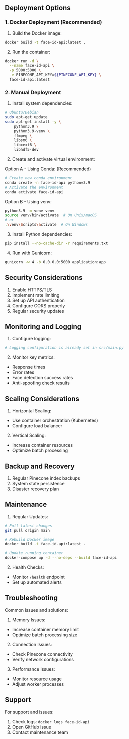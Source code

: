 ## Deployment Options

### 1. Docker Deployment (Recommended)

1. Build the Docker image:

```bash
docker build -t face-id-api:latest .
```

2. Run the container:

```bash
docker run -d \
  --name face-id-api \
  -p 5000:5000 \
  -e PINECONE_API_KEY=${PINECONE_API_KEY} \
  face-id-api:latest
```

### 2. Manual Deployment

1. Install system dependencies:

```bash
# Ubuntu/Debian
sudo apt-get update
sudo apt-get install -y \
    python3.9 \
    python3.9-venv \
    ffmpeg \
    libsm6 \
    libxext6 \
    libhdf5-dev
```

2. Create and activate virtual environment:

Option A - Using Conda: (Recommended)

```bash
# Create new conda environment
conda create -n face-id-api python=3.9
# Activate the environment
conda activate face-id-api
```

Option B - Using venv:

```bash
python3.9 -m venv venv
source venv/bin/activate  # On Unix/macOS
# or
.\venv\Scripts\activate  # On Windows
```

3. Install Python dependencies:

```bash
pip install --no-cache-dir -r requirements.txt
```

4. Run with Gunicorn:

```bash
gunicorn -w 4 -b 0.0.0.0:5000 application:app
```

## Security Considerations

1. Enable HTTPS/TLS
2. Implement rate limiting
3. Set up API authentication
4. Configure CORS properly
5. Regular security updates

## Monitoring and Logging

1. Configure logging:

```python
# Logging configuration is already set in src/main.py
```

2. Monitor key metrics:

- Response times
- Error rates
- Face detection success rates
- Anti-spoofing check results

## Scaling Considerations

1. Horizontal Scaling:

- Use container orchestration (Kubernetes)
- Configure load balancer

2. Vertical Scaling:

- Increase container resources
- Optimize batch processing

## Backup and Recovery

1. Regular Pinecone index backups
2. System state persistence
3. Disaster recovery plan

## Maintenance

1. Regular Updates:

```bash
# Pull latest changes
git pull origin main

# Rebuild Docker image
docker build -t face-id-api:latest .

# Update running container
docker-compose up -d --no-deps --build face-id-api
```

2. Health Checks:

- Monitor `/health` endpoint
- Set up automated alerts

## Troubleshooting

Common issues and solutions:

1. Memory Issues:

- Increase container memory limit
- Optimize batch processing size

2. Connection Issues:

- Check Pinecone connectivity
- Verify network configurations

3. Performance Issues:

- Monitor resource usage
- Adjust worker processes

## Support

For support and issues:

1. Check logs: `docker logs face-id-api`
2. Open GitHub issue
3. Contact maintenance team
